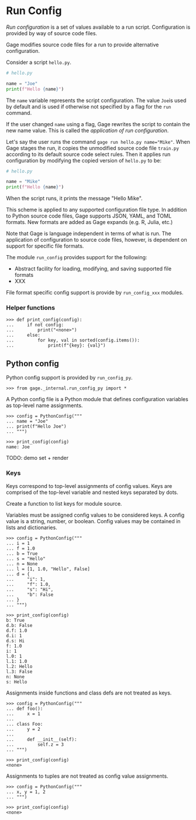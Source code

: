 # Run Config

*Run configuration* is a set of values available to a run script.
Configuration is provided by way of source code files.

Gage modifies source code files for a run to provide alternative
configuration.

Consider a script `hello.py`.

``` python
# hello.py

name = "Joe"
print(f"Hello {name}")
```

The `name` variable represents the script configuration. The value
`Joe`is used by default and is used if otherwise not specified by a flag
for the `run` command.

If the user changed `name` using a flag, Gage rewrites the script to
contain the new name value. This is called the *application of run
configuration*.

Let's say the user runs the command `gage run hello.py name="Mike"`.
When Gage stages the run, it copies the unmodified source code file
`train.py` according to its default source code select rules. Then it
applies run configuration by modifying the copied version of `hello.py`
to be:

``` python
# hello.py

name = "Mike"
print(f"Hello {name}")
```

When the script runs, it prints the message "Hello Mike".

This scheme is applied to any supported configuration file type. In
addition to Python source code files, Gage supports JSON, YAML, and TOML
formats. New formats are added as Gage expands (e.g. R, Julia, etc.)

Note that Gage is language independent in terms of what is run. The
application of configuration to source code files, however, is dependent
on support for specific file formats.

The module `run_config` provides support for the following:

- Abstract facility for loading, modifying, and saving supported file
  formats
- XXX

File format specific config support is provide by `run_config_xxx`
modules.

### Helper functions

    >>> def print_config(config):
    ...     if not config:
    ...         print("<none>")
    ...     else:
    ...         for key, val in sorted(config.items()):
    ...             print(f"{key}: {val}")

## Python config

Python config support is provided by `run_config_py`.

    >>> from gage._internal.run_config_py import *

A Python config file is a Python module that defines configuration
variables as top-level name assignments.

    >>> config = PythonConfig("""
    ... name = "Joe"
    ... print(f"Hello Joe")
    ... """)

    >>> print_config(config)
    name: Joe

TODO: demo set + render

### Keys

Keys correspond to top-level assignments of config values. Keys are comprised of the top-level variable and nested keys separated by dots.

Create a function to list keys for module source.

Variables must be assigned config values to be considered keys. A config
value is a string, number, or boolean. Config values may be contained in
lists and dictionaries.

    >>> config = PythonConfig("""
    ... i = 1
    ... f = 1.0
    ... b = True
    ... s = "Hello"
    ... n = None
    ... l = [1, 1.0, "Hello", False]
    ... d = {
    ...     "i": 1,
    ...     "f": 1.0,
    ...     "s": "Hi",
    ...     "b": False
    ... }
    ... """)

    >>> print_config(config)
    b: True
    d.b: False
    d.f: 1.0
    d.i: 1
    d.s: Hi
    f: 1.0
    i: 1
    l.0: 1
    l.1: 1.0
    l.2: Hello
    l.3: False
    n: None
    s: Hello

Assignments inside functions and class defs are not treated as keys.

    >>> config = PythonConfig("""
    ... def foo():
    ...     x = 1
    ...
    ... class Foo:
    ...     y = 2
    ...
    ...     def __init__(self):
    ...         self.z = 3
    ... """)

    >>> print_config(config)
    <none>

Assignments to tuples are not treated as config value assignments.

    >>> config = PythonConfig("""
    ... x, y = 1, 2
    ... """)

    >>> print_config(config)
    <none>
